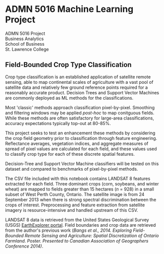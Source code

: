 # ADMN 5016 Machine Learning Project
ADMN 5016 Project  
Business Analytics  
School of Business  
St. Lawrence College

## Field-Bounded Crop Type Classification
Crop type classification is an established application of satellite remote sensing, able to map continental scales of agriculture with a vast pool of satellite data and relatively few ground reference points required for a reasonably accurate product. Decision Trees and Support Vector Machines are commonly deployed as ML methods for the classifications.

Most 'classic' methods approach classification pixel-by-pixel. Smoothing and filtering windows may be applied *post-hoc* to map conitguous fields. While these methods are often satisfactory for large-area classifications, accuracy expectations typically top-out at 80-85%.

This project seeks to test an enhancement these methods by considering the crop field geometry prior to classification through feature engineering. Reflectance averages, vegetation indices, and aggregate measures of spread of pixel values are calculated for each field, and these values used to classify crop type for each of these discrete spatial features.

Decision-Tree and Support Vector Machine classifiers will be tested on this dataset and compared to benchmarks of pixel-by-pixel methods.

The CSV file included with this notebook contains LANDSAT 8 features extracted for each field. Three dominant crops (corn, soybeans, and winter wheat) are mapped to fields greater than 15 hectares (*n* = 928) in a small subset of West Perth County, Ontario. The satellite image is from 24 September 2013 when there is strong spectral discrimination between the crops of interest. Preprocessing and feature extraction from satellite imagery is resource-intensive and handled upstream of this CSV.

LANDSAT 8 data is retrieved from the United States Geological Survey (USGS) [EarthExplorer portal](https://earthexplorer.usgs.gov/). Field boundaries and crop data are retrieved from the author's previous work (*Bangs et al., 2014. Exploring Field-Bounded Remote Sensing and Agriculture: Spatial Discretization of Ontario Farmland. Poster. Presented to Canadian Association of Geographers Conference 2014)*. 
